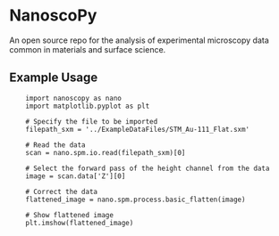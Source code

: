 # NanoscoPy
An open source repo for the analysis of experimental microscopy data common in materials and surface science.

## Example Usage
```
    import nanoscopy as nano
    import matplotlib.pyplot as plt

    # Specify the file to be imported
    filepath_sxm = '../ExampleDataFiles/STM_Au-111_Flat.sxm'

    # Read the data
    scan = nano.spm.io.read(filepath_sxm)[0]

    # Select the forward pass of the height channel from the data
    image = scan.data['Z'][0]

    # Correct the data
    flattened_image = nano.spm.process.basic_flatten(image)

    # Show flattened image 
    plt.imshow(flattened_image)
```
